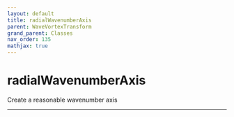 ```yaml
---
layout: default
title: radialWavenumberAxis
parent: WaveVortexTransform
grand_parent: Classes
nav_order: 135
mathjax: true
---
```


#  radialWavenumberAxis

Create a reasonable wavenumber axis


---

